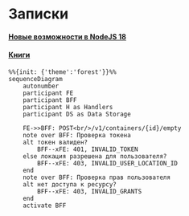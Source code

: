 # Записки

#### [Новые возможности в NodeJS 18](./nodejs18-features/index.md)
#### [Книги](./books/Readme.md)

```mermaid
%%{init: {'theme':'forest'}}%%
sequenceDiagram
    autonumber
    participant FE
    participant BFF
    participant H as Handlers
    participant DS as Data Storage

    FE->>BFF: POST<br/>/v1/containers/{id}/empty
    note over BFF: Проверка токена
    alt токен валиден?
        BFF--xFE: 401, INVALID_TOKEN
    else локация разрешена для пользователя?
        BFF--xFE: 403, INVALID_USER_LOCATION_ID
    end
    note over BFF: Проверка прав пользователя
    alt нет доступа к ресурсу?
        BFF--xFE: 403, INVALID_GRANTS
    end
    activate BFF
```
